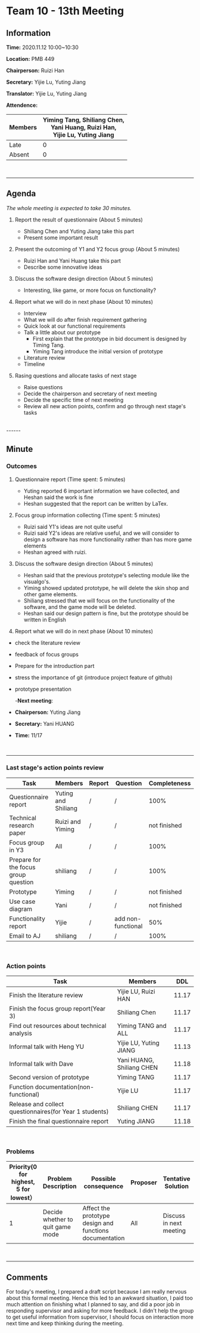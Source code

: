 # Team 10 - 13th Meeting 

## Information

**Time:** 2020.11.12 10:00~10:30

**Location:** PMB 449

**Chairperson:** Ruizi Han

**Secretary:** Yijie Lu, Yuting Jiang

**Translator:** Yijie Lu, Yuting Jiang

**Attendence:**

| **Members** | **Yiming Tang, Shiliang Chen, <br>Yani Huang, Ruizi Han, <br>Yijie Lu, Yuting Jiang** |
| ----------- | ------------------------------------------------------------ |
| Late        | 0                                                            |
| Absent      | 0                                                            |



<br>

------

## Agenda

*The whole meeting is expected to take 30 minutes.*

1. Report the result of questionnaire (About 5 minutes)

   - Shiliang Chen and Yuting Jiang take this part
   - Present some important result
2. Present the outcoming of Y1 and Y2 focus group (About 5 minutes)

   - Ruizi Han and Yani Huang take this part
   - Describe some innovative ideas
3. Discuss the software design direction (About 5 minutes)

   - Interesting, like game, or more focus on functionality?
4. Report what we will do in next phase (About 10 minutes)
   - Interview
   - What we will do after finish requirement gathering
   - Quick look at our functional requirements
   - Talk a little about our prototype
     - First explain that the prototype in bid document is designed by Timing Tang.
     - Yiming Tang introduce the initial version of prototype
   - Literature review
   - Timeline
5. Rasing questions and allocate tasks of next stage

   - Raise questions
   - Decide the chairperson and secretary of next meeting
   - Decide the specific time of next meeting
   - Review all new action points, confirm and go through next stage's tasks

<br>
------

## Minute



### Outcomes



1. Questionnaire report (Time spent: 5 minutes)
  
	- Yuting reported 6 important information we have collected, and Heshan said the work is fine
	- Heshan suggested that the report can be written by LaTex.
	
2. Focus group information collecting (Time spent: 5 minutes)
   - Ruizi said Y1's ideas are not quite useful
	- Ruizi said Y2's ideas are relative useful, and we will consider to design a software has more functionality rather than has more game elements
   - Heshan agreed with ruizi.
   
3. Discuss the software design direction (About 5 minutes)
	-  Heshan said that the previous prototype's selecting module like the visualgo's.
   - Yiming showed updated prototype, he will delete the skin shop and other game elements.
   - Shiliang stressed that we will focus on the functionality of the software, and the game mode will be deleted.
   - Heshan said our design pattern is fine, but the prototype should be written in English
  
4. Report what we will do in next phase (About 10 minutes)

  - check the literature review

  - feedback of focus groups

  - Prepare for the introduction part

  - stress the importance of git (introduce project feature of github)

  - prototype presentation

    -**Next meeting**:

  - **Chairperson:** Yuting Jiang
  - **Secretary:** Yani HUANG
  - **Time:** 11/17


<br>

-------


### Last stage's action points review

| **Task** | **Members** | **Report** | **Question** | **Completeness** |
| -------- | --------- | -------- | -------- | ---------- |
|Questionnaire report|Yuting and Shiliang|/|/|100%|
|Technical research paper|Ruizi and Yiming|/|/|not finished|
|Focus group in Y3|All|/|/|100%|
|Prepare for the focus group question|shiliang|/|/|100%|
|Prototype|Yiming|/|/|not finished|
|Use case diagram|Yani|/|/|not finished|
|Functionality report|Yijie|/|add non-functional|50%|
|Email to AJ|shiliang|/|/|100%|

<br>

### Action points

| **Task** | **Members** | **DDL** |
| -------- | ---------- | ------- |
| Finish the literature review | Yijie LU, Ruizi HAN | 11.17 |
| Finish the focus group report(Year 3) | Shiliang Chen | 11.17 |
| Find out resources about technical analysis | Yiming TANG and ALL | 11.17   |
| Informal talk with Heng YU | Yijie LU, Yuting JIANG | 11.13 |
| Informal talk with Dave | Yani HUANG, Shiliang CHEN | 11.18 |
| Second version of prototype | Yiming TANG | 11.17 |
| Function documentation(non-functional) | Yijie LU | 11.17 |
| Release and collect questionnaires(for Year 1 students) | Shiliang CHEN | 11.17 |
| Finish the final questionnaire report | Yuting JIANG | 11.18 |

<br>

### Problems

| **Priority(0 for highest, 5 for lowest）** | **Problem Description** | **Possible consequence** | **Proposer** | **Tentative Solution** | **Expected completion time** |
| ------------------------------------------ | ----------------------- | ------------------------ | ------------ | ---------------------- | ---------------------------- |
| 1 | Decide whether to quit game mode| Affect the prototype design and functions documentation | All | Discuss in next meeting| / |


<br>

-------

## Comments

For today's meeting, I prepared a draft script because I am really nervous about this formal meeting. Hence this  led to an awkward situation, I paid too much attention on finishing what I planned to say, and did a poor job in responding supervisor and asking for more feedback. I didn't help the group to get useful information from supervisor, I should focus on interaction more next time and keep thinking during the meeting.




